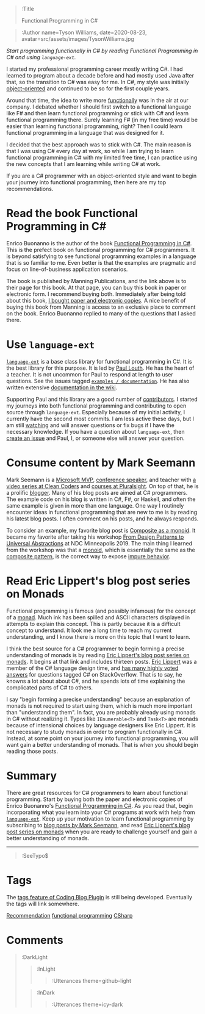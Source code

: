> :Title
>
> Functional Programming in C#

> :Author name=Tyson Williams,
>         date=2020-08-23,
>         avatar=src/assets/images/TysonWilliams.jpg

_Start programming functionally in C# by reading Functional Programming in C# and using `language-ext`._

I started my professional programming career mostly writing C#.  I had learned to program about a decade before and had mostly used Java after that, so the transition to C# was easy for me.  In C#, my style was initially [object-oriented](https://en.wikipedia.org/wiki/Object-oriented_programming) and continued to be so for the first couple years.

Around that time, the idea to write more [functionally](https://en.wikipedia.org/wiki/Functional_programming) was in the air at our company.  I debated whether I should first switch to a functional language like F# and then learn functional programming or stick with C# and learn functional programming there.  Surely learning F# (in my free time) would be easier than learning functional programming, right?  Then I could learn functional programming in a language that was designed for it.

I decided that the best approach was to stick with C#.  The main reason is that I was using C# every day at work, so while I am trying to learn functional programming in C# with my limited free time, I can practice using the new concepts that I am learning while writing C# at work.

If you are a C# programmer with an object-oriented style and want to begin your journey into functional programming, then here are my top recommendations.

# Read the book Functional Programming in C#

Enrico Buonanno is the author of the book [Functional Programming in C#](https://www.manning.com/books/functional-programming-in-c-sharp).  This is the prefect book on functional programming for C# programmers.  It is beyond satisfying to see functional programming examples in a language that is so familiar to me.  Even better is that the examples are pragmatic and focus on line-of-business application scenarios.

The book is published by Manning Publications, and the link above is to their page for this book.  At that page, you can buy this book in paper or electronic form.  I recommend buying both.
Immediately after being told about this book, [I bought paper and electronic copies](https://github.com/louthy/language-ext/issues/507#issuecomment-432369715).  A nice benefit of buying this book from Manning is access to an exclusive place to comment on the book.  Enrico Buonanno replied to many of the questions that I asked there.

# Use `language-ext`

[`language-ext`](https://github.com/louthy/language-ext) is a base class library for functional programming in C#.  It is the best library for this purpose.  It is led by [Paul Louth](https://github.com/louthy).  He has the heart of a teacher.  It is not uncommon for Paul to respond at length to user questions.  See the issues tagged [`examples / documentation`](https://github.com/louthy/language-ext/issues?q=is%3Aissue+label%3A%22examples+%2F+documentation%22).  He has also written extensive [documentation in the wiki](https://github.com/louthy/language-ext/wiki).

Supporting Paul and this library are a good number of [contributors](https://github.com/louthy/language-ext/graphs/contributors).  I started my journeys into both functional programming and contributing to open source through `language-ext`.  Especially because of my initial activity, I currently have the second most commits.  I am less active these days, but I am still [watching](https://github.com/louthy/language-ext/graphs/contributors) and will answer questions or fix bugs if I have the necessary knowledge.  If you have a question about `language-ext`, then [create an issue](https://github.com/louthy/language-ext/issues/new) and Paul, I, or someone else will answer your question.

# Consume content by Mark Seemann

Mark Seemann is a [Microsoft MVP](https://mvp.microsoft.com/en-us/PublicProfile/5000205?fullName=Mark%20Seemann), [conference speaker](https://www.youtube.com/c/NDCConferences/search?query=Mark+Seemann), and teacher with [a video series at Clean Coders](https://cleancoders.com/series/humane-code-real) and [courses at Pluralsight](https://www.pluralsight.com/authors/mark-seemann).  On top of that, he is a prolific [blogger](https://blog.ploeh.dk/).  Many of his blog posts are aimed at C# programmers.  The example code on his blog is written in C#, F#, or Haskell, and often the same example is given in more than one language.  One way I routinely encounter ideas in functional programming that are new to me is by reading his latest blog posts.  I often comment on his posts, and he always responds.

To consider an example, my favorite blog post is [Composite as a monoid](https://blog.ploeh.dk/2018/03/12/composite-as-a-monoid/).  It became my favorite after taking his workshop [From Design Patterns to Universal Abstractions](https://seemannworkshop.netcorebcn.group/) at NDC Minneapolis 2019.  The main thing I learned from the workshop was that a [monoid](https://en.wikipedia.org/wiki/Monoid), which is essentially the same as the [composite pattern](https://en.wikipedia.org/wiki/Composite_pattern), is the correct way to expose [impure behavior](https://en.wikipedia.org/wiki/Pure_function#Impure_functions).

# Read Eric Lippert's blog post series on Monads

Functional programming is famous (and possibly infamous) for the concept of a [monad](https://en.wikipedia.org/wiki/Monad_(functional_programming)).  Much ink has been spilled and ASCII characters displayed in attempts to explain this concept.  This is partly because it is a difficult concept to understand.  It look me a long time to reach my current understanding, and I know there is more on this topic that I want to learn.

I think the best source for a C# programmer to begin forming a precise understanding of monads is by reading [Eric Lippert's blog post series on monads](https://ericlippert.com/2013/02/21/monads-part-one/).  It begins at that link and includes thirteen posts.  [Eric Lippert](https://ericlippert.com/about-eric-lippert/) was a member of the C# language design time, and [has many highly voted answers](https://stackoverflow.com/search?q=user:88656+[c%23]) for questions tagged C# on StackOverflow.  That is to say, he knowns a lot about about C#, and he spends lots of time explaining the complicated parts of C# to others.

I say "begin forming a precise understanding" because an explanation of monads is not required to start using them, which is much more important than "understanding them".  In fact, you are probably already using monads in C# without realizing it.  Types like `IEnumerable<T>` and `Task<T>` are monads because of intensional choices by language designers like Eric Lippert.  It is not necessary to study monads in order to program functionally in C#.  Instead, at some point on your journey into functional programming, you will want gain a better understanding of monads.  That is when you should begin reading those posts.

# Summary

There are great resources for C# programmers to learn about functional programming.  Start by buying both the paper and electronic copies of Enrico Buonanno's [Functional Programming in C#](https://www.manning.com/books/functional-programming-in-c-sharp).  As you read that, begin incorporating what you learn into your C# programs at work with help from [`language-ext`](https://github.com/louthy/language-ext).  Keep up your motivation to learn functional programming by subscribing to [blog posts by Mark Seemann](https://blog.ploeh.dk/), and read [Eric Lippert's blog post series on monads](https://ericlippert.com/2013/02/21/monads-part-one/) when you are ready to challenge yourself and gain a better understanding of monads.

---

> :SeeTypo$

# Tags

The [tags feature of Coding Blog Plugin](https://connect-platform.github.io/coding-blog-plugin/tags) is still being developed.  Eventually the tags will link somewhere.

[Recommendation](:Tag) [functional programming](:Tag) [CSharp](:Tag)

# Comments

> :DarkLight
> > :InLight
> >
> > > :Utterances theme=github-light
>
> > :InDark
> >
> > > :Utterances theme=icy-dark
